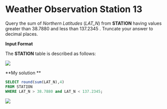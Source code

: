 ﻿# Weather Observation Station 13


Query the sum of  _Northern Latitudes_  (_LAT_N_) from  **STATION**  having values greater than 38.7880 and less than 137.2345 . Truncate your answer to  decimal places.

**Input Format**

The  **STATION**  table is described as follows:

![](https://s3.amazonaws.com/hr-challenge-images/9336/1449345840-5f0a551030-Station.jpg)

**My solution **
```sql
SELECT round(sum(LAT_N),4)
FROM STATION
WHERE LAT_N > 38.7880 and LAT_N < 137.2345;
```

![](https://i.imgur.com/R3tUSwL.png)


